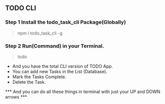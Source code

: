## TODO CLI 
### Step 1 Install the todo_task_cli Package(Globally)
> npm i todo_task_cli -g

### Step 2 Run(Command) in your Terminal.
> todo

- And you have the total CLI version of TODO App.
- You can add new Tasks in the List (Database).
- Mark the Tasks Complete.
- Delete the Task.


*** And you can do all these things in terminal with just your UP and DOWN arrows ***